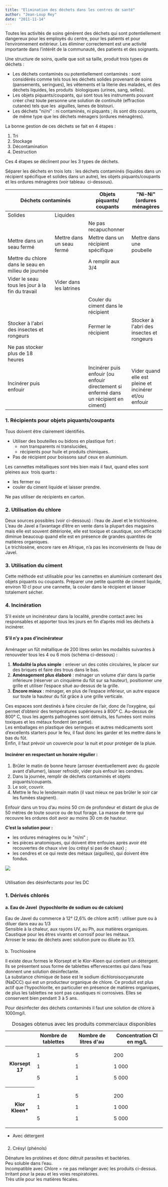 ```yaml
---
title: "Elimination des déchets dans les centres de santé"
author: "Jean-Loup Rey"
date: "2011-11-14"
---
```


<div class="teaser"><p>Toutes les activités de soins génèrent des déchets qui sont potentiellement dangereux pour les employés du centre, pour les patients et pour l’environnement extérieur. Les éliminer correctement est une activité importante dans l’intérêt de la communauté, des patients et des soignants.</p></div>

Une structure de soins, quelle que soit sa taille, produit trois types de déchets :

*   Les déchets contaminés ou potentiellement contaminés : sont considérés comme tels tous les déchets solides provenant de soins (pansements, seringues), les vêtements et la literie des malades, et des déchets liquides, les produits  biologiques (urines, sang, selles).  
*   Les objets piquants/coupants, qui sont tous les instruments pouvant créer chez toute personne une solution de continuité (effraction cutanée) tels que les  aiguilles, lames de bistouri.  
*   Les déchets "ni/ni" : ni contaminés, ni piquants ; ils sont dits courants, de même type que les déchets ménagers (ordures ménagères).

La bonne gestion de ces déchets se fait en 4 étapes :

1.  Tri
2.  Stockage
3.  Décontamination
4.  Destruction

Ces 4 étapes se déclinent pour les 3 types de déchets.

Séparer les déchets en trois lots : les déchets contaminés (liquides dans un récipient spécifique et solides dans un autre), les objets piquants/coupants et les ordures ménagères (voir tableau  ci-dessous).

<table>

<thead>

<tr>

<th colspan="2" rowspan="1" scope="col" style="width: 242px;">Déchets contaminés</th>

<th scope="col" style="width: 118px;">Objets piquants/  
coupants</th>

<th scope="col">"Ni-Ni"  
(ordures ménagères</th>

</tr>

</thead>

<tbody>

<tr>

<td style="width: 129px;">Solides</td>

<td style="width: 88px;">Liquides</td>

<td style="width: 122px;"> </td>

<td> </td>

</tr>

<tr>

<td style="width: 129px;"> </td>

<td style="width: 88px;"> </td>

<td style="width: 122px;">Ne pas recapuchonner</td>

<td> </td>

</tr>

<tr>

<td style="width: 129px;">Mettre dans un seau fermé</td>

<td style="width: 88px;">Mettre dans un seau fermé</td>

<td style="width: 122px;">Mettre dans un récipient spécifique</td>

<td>Mettre dans une poubelle</td>

</tr>

<tr>

<td style="width: 129px;">Mettre du chlore dans le seau en milieu de journée</td>

<td style="width: 88px;"> </td>

<td style="width: 122px;">A remplir aux 3/4</td>

<td> </td>

</tr>

<tr>

<td style="width: 129px;">Vider le seau tous les jour à la fin du travail</td>

<td style="width: 88px;">Vider dans les latrines</td>

<td style="width: 122px;"> </td>

<td> </td>

</tr>

<tr>

<td style="width: 129px;"> </td>

<td style="width: 88px;"> </td>

<td style="width: 122px;">Couler du ciment dans le récipient</td>

<td> </td>

</tr>

<tr>

<td style="width: 129px;">Stocker à l'abri des insectes et rongeurs</td>

<td style="width: 88px;"> </td>

<td style="width: 122px;">Fermer le récipient</td>

<td>Stocker à l'abri des insectes et rongeurs</td>

</tr>

<tr>

<td style="width: 129px;">Ne pas stocker plus de 18 heures</td>

<td style="width: 88px;"> </td>

<td style="width: 122px;"> </td>

<td> </td>

</tr>

<tr>

<td style="width: 129px;">Incinérer puis enfouir</td>

<td style="width: 88px;"> </td>

<td style="width: 122px;">Incinérer puis enfouir (ou enfouir directement si enfermé dans un récipient en ciment)</td>

<td>Vider quand elle est pleine et incinérer et/ou enfouir</td>

</tr>

</tbody>

</table>

### 1. Récipients pour objets piquants/coupants

Tous doivent être clairement identifiés.

*   Utiliser des bouteilles ou bidons en plastique fort :
    *   non transparents ni translucides,
    *   récipients pour huile et produits chimiques.  
*   Pas de récipient pour boissons sauf ceux en aluminium.

Les cannettes métalliques sont très bien mais il faut, quand elles sont pleines aux  trois quarts :

*   les fermer ou
*   couler du ciment liquide et laisser prendre.

Ne pas utiliser de récipients en carton.

### 2. Utilisation du chlore

Deux sources possibles (voir ci-dessous) : l’eau de Javel et le trichlosène.  
L’eau de Javel a l’avantage d’être en vente dans la plupart des magasins mais elle est souvent détériorée, elle est toxique et caustique, son efficacité diminue beaucoup quand elle est en présence de grandes quantités de matières organiques.  
Le trichlosène, encore rare en Afrique, n’a pas les inconvénients de l’eau de Javel.

### 3. Utilisation du ciment

Cette méthode est utilisable pour les cannettes en aluminium contenant des objets piquants ou coupants. Préparer une petite quantité de ciment liquide, environ 10 cl pour une cannette, la couler dans le récipient et laisser totalement sécher.

### 4. Incinération

S’il existe un incinérateur dans la localité, prendre contact avec les responsables et apporter tous les jours en fin d’après midi les déchets à incinérer.

#### S’il n’y a pas d’incinérateur

Aménager un fût métallique de 200 litres selon les modalités suivantes à renouveler tous les 4 ou 6 mois (schéma ci-dessous) :

1.  **Modalité la plus simple** : enlever un des cotés circulaires, le placer sur des briques et faire des trous dans le bas.  
2.  **Aménagement plus élaboré** : ménager un volume d’air dans la partie inférieure (réserver un cinquième du fût sur sa hauteur), positionner une grille et utiliser l’espace situé au-dessus de la grille.  
3.  **Encore mieux** : ménager, en plus de l’espace inférieur, un autre espace sur toute la hauteur du fût grâce à une grille verticale.

Ces espaces sont destinés à faire circuler de l’air, donc de l’oxygène, qui permet d’obtenir des températures supérieures à 800° C. Au-dessus de 800° C, tous les agents pathogènes sont détruits, les fumées sont moins toxiques et les métaux fondent (en partie).  
Les emballages en plastique des seringues et autres médicaments sont d’excellents starters pour le feu, il faut donc les garder et les mettre dans le bas du fût.  
Enfin, il faut prévoir un couvercle pour la nuit et pour protéger de la pluie.

#### Incinérer en respectant un horaire régulier :

1.  Brûler le matin de bonne heure (arroser éventuellement avec du gazole avant d’allumer), laisser refroidir, vider puis enfouir les cendres.  
2.  Dans la journée, remplir de déchets contaminés et objets piquants/coupants.  
3.  Le soir, couvrir.  
4.  Mettre le feu le lendemain matin (il vaut mieux ne pas brûler le soir car les fumées stagnent).

Enfouir dans un trou d’au moins 50 cm de profondeur et distant de plus de 50 mètres de toute source ou de tout forage. La masse de terre qui recouvre les ordures doit avoir au moins 30 cm de hauteur.

**C’est la solution pour :**

*   les ordures ménagères ou le "ni/ni" ;
*   les pièces anatomiques, qui doivent être enfouies après avoir été recouvertes de chaux vive (ou crésyl si pas de chaux) ;
*   les cendres et ce qui reste des métaux (aiguilles), qui doivent être fondus.


![](incinerateurs-4.jpg)


##   
Utilisation des désinfectants pour les DC

### 1. Dérivés chlorés

#### a. Eau de Javel  (hypochlorite de sodium ou de calcium)

Eau de Javel du commerce à 12° (2,6% de chlore actif) : utiliser pure ou à diluer dans eau au 1/3  
Sensible à la chaleur, aux rayons UV, au Ph, aux matières organiques.  
Caustique pour les êtres vivants et corrosif pour les métaux.  
Arroser le seau de déchets avec solution pure ou diluée au 1/3.

####   
b. Trochlosène

Il existe deux formes le Klorsept et le Klor-Kleen qui contient un détergent. Ils se présentent sous forme de tablettes effervescentes qui dans l’eau donnent une solution désinfectante.  
La substance chimique de base est le sodium dichloroisocyanurate (NaDCC) qui est un producteur organique de chlore. Ce produit est plus actif que l’hypochlorite, en particulier en présence de matières organiques, de plus les tablettes ne sont pas caustiques ni corrosives. Elles se conservent bien pendant 3 à 5 ans.

Pour désinfecter des déchets contaminés il faut une solution de chlore à 1000mg/l.

<table>
<caption>Dosages obtenus avec les produits commerciaux disponibles</caption>

<thead>

<tr>

<th scope="row"> </th>

<th scope="col">Nombre  
de tablettes</th>

<th scope="col">Nombre de  
litres d'au</th>

<th scope="col">Concentration  
Cl en mg/L</th>

</tr>

</thead>

<tbody>

<tr>

<th scope="row">Klorsept 17</th>

<td>

1

1

5

</td>

<td>

5

1

1

</td>

<td>

200

1 000

5 000

</td>

</tr>

<tr>

<th scope="row">

Klor Kleen*

</th>

<td>

1

1

5

</td>

<td>

5

1

1

</td>

<td>

200

1 000

5 000

</td>

</tr>

</tbody>

</table>

* Avec détergent

###   
2. Crésyl (phénols)

Dénature les protéines et donc détruit parasites et bactéries.  
Peu soluble dans l’eau.  
Incompatible avec Chlore = ne pas mélanger avec les produits ci-dessus.  
Irritant pour la peau et les voies respiratoires.  
Très utile pour les matières fécales.